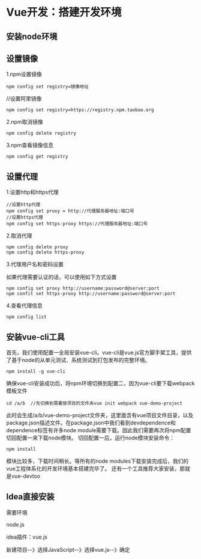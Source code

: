 # Vue开发：搭建开发环境

## 安装node环境

## 设置镜像

1.npm设置镜像

```shell
npm config set registry=镜像地址
```

//设置阿里镜像

```shell
npm config set registry=https://registry.npm.taobao.org
```

2.npm取消镜像

```shell
npm config delete registry
```

3.npm查看镜像信息

```shell
npm config get registry
```

## 设置代理

 1.设置http和https代理

```shell
//设置http代理
npm config set proxy = http://代理服务器地址:端口号
//设置https代理
npm config set https-proxy https://代理服务器地址:端口号
```

2.取消代理

```shell
npm config delete proxy
npm config delete https-proxy
```

3.代理用户名和密码设置

如果代理需要认证的话，可以使用如下方式设置

```shell
npm config set proxy http://username:password@server:port
npm confit set https-proxy http://username:password@server:port
```

4.查看代理信息

```shell
npm config list
```

## 安装vue-cli工具

首先，我们使用配置一全局安装vue-cli。vue-cli是vue.js官方脚手架工具，提供了基于node的从单元测试、系统测试到打包发布的完整环境。

```
npm install -g vue-cli
```

确保vue-cli安装成功后，将npm环境切换到配置二，因为vue-cli要下载webpack模板文件

```
cd /a/b  //先切换到需要放项目的文件夹vue init webpack vue-demo-project
```

此时会生成/a/b/vue-demo-project文件夹，这里面含有vue项目文件目录，以及package.json描述文件。在package.json中我们看到devdependence和dependence标签有许多node module需要下载。因此我们需要再次将npm配置切回配置一来下载node模块。
切回配置一后，运行node模块安装命令：

```
npm install
```

模块比较多，下载时间稍长。等所有的node modules下载安装完成后，我们的vue工程体系化的开发环境基本搭建完毕了。
还有一个工具推荐大家安装，那就是vue-devtoo

## Idea直接安装

需要环境

node.js

idea插件：vue.js

新建项目--》选择JavaScript--》选择vue.js--》确定
